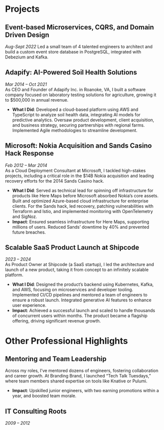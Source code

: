 # Projects  

## Event-based Microservices, CQRS, and Domain Driven Design
*Aug-Sept 2022*
Led a small team of 4 talented engineers to architect and build a custom event store database in PostgreSQL, integrated with Debezium and Kafka. 

## Adapify: AI-Powered Soil Health Solutions  
*Mar 2014 – Oct 2021*  
As CEO and Founder of Adapify Inc. in Roanoke, VA, I built a software company focused on laboratory testing solutions for agriculture, growing it to $500,000 in annual revenue.  
- **What I Did**: Developed a cloud-based platform using AWS and TypeScript to analyze soil health data, integrating AI models for predictive analytics. Oversaw product development, client acquisition, and business strategy, securing partnerships with regional farms. Implemented Agile methodologies to streamline development.  

## Microsoft: Nokia Acquisition and Sands Casino Hack Response  
*Feb 2012 – Mar 2014*  
As a Cloud Deployment Consultant at Microsoft, I tackled high-stakes projects, including a critical role in the $14B Nokia acquisition and leading recovery efforts for the 2014 Sands Casino hack.  
- **What I Did**: Served as technical lead for spinning off infrastructure for products like Here Maps before Microsoft absorbed Nokia’s core assets. Built and optimized Azure-based cloud infrastructure for enterprise clients. For the Sands hack, led recovery, patching vulnerabilities with Terraform and Istio, and implemented monitoring with OpenTelemetry and SigNoz.  
- **Impact**: Ensured seamless infrastructure for Here Maps, supporting millions of users. Reduced Sands’ downtime by 40% and prevented future breaches.  

## Scalable SaaS Product Launch at Shipcode  
*2023 – 2024*  
As Product Owner at Shipcode (a SaaS startup), I led the architecture and launch of a new product, taking it from concept to an infinitely scalable platform.  
- **What I Did**: Designed the product’s backend using Kubernetes, Kafka, and AWS, focusing on microservices and developer tooling. Implemented CI/CD pipelines and mentored a team of engineers to ensure a robust launch. Integrated generative AI features to enhance user experience.  
- **Impact**: Achieved a successful launch and scaled to handle thousands of concurrent users within months. The product became a flagship offering, driving significant revenue growth.  

# Other Professional Highlights  

## Mentoring and Team Leadership  
Across my roles, I’ve mentored dozens of engineers, fostering collaboration and career growth. At Branding Brand, I launched “Tech Talk Tuesdays,” where team members shared expertise on tools like Knative or Pulumi.  
- **Impact**: Upskilled junior engineers, with two earning promotions within a year, and boosted team morale.  

## IT Consulting Roots  
*2009 – 2012*  
